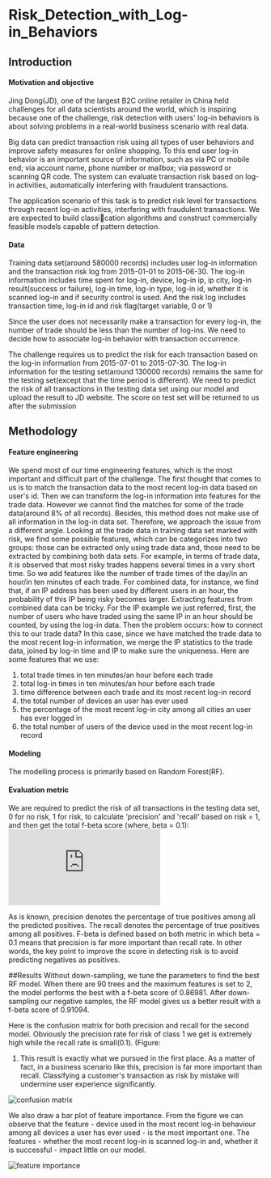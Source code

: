 # Risk_Detection_with_Log-in_Behaviors
## Introduction

#### Motivation and objective
Jing Dong(JD), one of the largest B2C online retailer in China held challenges for all data scientists
around the world, which is inspiring because one of the challenge, risk detection
with users' log-in behaviors is about solving problems in a real-world business scenario with real data.

Big data can predict transaction risk using all types of user behaviors and improve safety measures
for online shopping. To this end user log-in behavior is an important source of information, such as
via PC or mobile end; via account name, phone number or mailbox; via password or scanning QR
code. The system can evaluate transaction risk based on log-in activities, automatically interfering
with fraudulent transactions.

The application scenario of this task is to predict risk level for transactions through recent log-in
activities, interfering with fraudulent transactions. We are expected to build classication algorithms
and construct commercially feasible models capable of pattern detection.

#### Data
Training data set(around 580000 records) includes user log-in information and the
transaction risk log from 2015-01-01 to 2015-06-30. The log-in information includes time spent for
log-in, device, log-in ip, ip city, log-in result(success or failure), log-in time, log-in type, log-in id,
whether it is scanned log-in and if security control is used. And the risk log includes transaction time,
log-in id and risk flag(target variable, 0 or 1)

Since the user does not necessarily make a transaction for every log-in, the number of trade should
be less than the number of log-ins. We need to decide how to associate log-in behavior with transaction
occurrence.

The challenge requires us to predict the risk for each transaction based on the log-in
information from 2015-07-01 to 2015-07-30. The log-in information for the testing set(around 130000
records) remains the same for the testing set(except that the time period is different). We need to
predict the risk of all transactions in the testing data set using our model and upload the result to JD
website. The score on test set will be returned to us after the submission

## Methodology
#### Feature engineering
We spend most of our time engineering features, which is the most important and difficult part of
the challenge. The first thought that comes to us is to match the transaction data to the most recent
log-in data based on user's id. Then we can transform the log-in information into features for the
trade data. However we cannot find the matches for some of the trade data(around 8% of all records).
Besides, this method does not make use of all information in the log-in data set.
Therefore, we approach the issue from a different angle. Looking at the trade data in training data
set marked with risk, we find some possible features, which can be categorizes into two groups: those
can be extracted only using trade data and, those need to be extracted by combining both data sets.
For example, in terms of trade data, it is observed that most risky trades happens several times in
a very short time. So we add features like the number of trade times of the day/in an hour/in ten
minutes of each trade. For combined data, for instance, we find that, if an IP address has been used
by different users in an hour, the probability of this IP being risky becomes larger. Extracting features
from combined data can be tricky. For the IP example we just referred, first, the number of users
who have traded using the same IP in an hour should be counted, by using the log-in data. Then the
problem occurs: how to connect this to our trade data? In this case, since we have matched the trade
data to the most recent log-in information, we merge the IP statistics to the trade data, joined by
log-in time and IP to make sure the uniqueness.
Here are some features that we use:
1. total trade times in ten minutes/an hour before each trade
2. total log-in times in ten minutes/an hour before each trade
3. time difference between each trade and its most recent log-in record
4. the total number of devices an user has ever used
5. the percentage of the most recent log-in city among all cities an user has ever logged in
6. the total number of users of the device used in the most recent log-in record

#### Modeling
The modelling process is primarily based on Random Forest(RF).

#### Evaluation metric
We are required to predict the risk of all transactions in the testing data set, 0 for no risk, 1 for
risk, to calculate 'precision' and 'recall' based on risk = 1, and then get the total f-beta score (where,
beta = 0.1):
![equation](https://latex.codecogs.com/gif.latex?F_%7B%5Cbeta%7D%20%3D%20%281&plus;%5Cbeta%5E2%29%5Cfrac%7Bprecision*recall%7D%7B%5Cbeta%5E2*precision%20&plus;recall%7D)

As is known, precision denotes the percentage of true positives among all the predicted positives.
The recall denotes the percentage of true positives among all positives. F-beta is defined based on
both metric in which beta = 0.1 means that precision is far more important than recall rate. In other
words, the key point to improve the score in detecting risk is to avoid predicting negatives as positives.

##Results
Without down-sampling, we tune the parameters to find the best RF model. When there are 90
trees and the maximum features is set to 2, the model performs the best with a f-beta score of 0.86981.
After down-sampling our negative samples, the RF model gives us a better result with a f-beta score
of 0.91094.

Here is the confusion matrix for both precision and recall for the second model. Obviously the
precision rate for risk of class 1 we get is extremely high while the recall rate is small(0.1). (Figure:
1) This result is exactly what we pursued in the first place. As a matter of fact, in a business scenario
like this, precision is far more important than recall. Classifying a customer's transaction as risk by
mistake will undermine user experience significantly.

![confusion matrix](https://github.com/sunan0519/Risk_Detection_with_Log-in_Behaviors/edit/master/confusion_matrix.jpg)


We also draw a bar plot of feature importance. From the figure we can observe that the
feature - device used in the most recent log-in behaviour among all devices a user has ever used - is
the most important one. The features - whether the most recent log-in is scanned log-in and, whether
it is successful - impact little on our model.

![feature importance](https://github.com/sunan0519/Risk_Detection_with_Log-in_Behaviors/edit/master/feature_importance.jpg)
